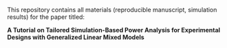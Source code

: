 This repository contains all materials (reproducible manuscript, simulation results) for the paper titled:

**A Tutorial on Tailored Simulation-Based Power Analysis for Experimental Designs with Generalized Linear Mixed Models**


